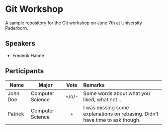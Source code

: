 # Git Workshop
A sample repository for the Git workshop on June 7th at University Paderborn.

## Speakers

* Frederik Hahne

## Participants

| Name          |Major           | Vote           | Remarks  |
| ------------- |----------------|:-------------: | :-----   |
| John Doe      |Computer Science| +/o/-          | Some words about what you liked, what not... |
| Patrick       |Computer Science| +              | I was missing some explanations on rebasing. Didn't have time to ask though. | |               |                |                | Other than that, it was a nice introduction into git :-) However, the wescale |   |               |                |                | flow explanation was hard to follow and could be ditched next time in favor of more git hands-on. |

